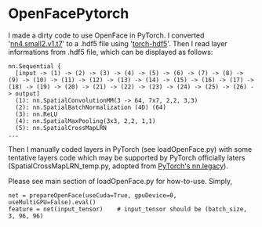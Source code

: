 # OpenFacePytorch

I made a dirty code to use OpenFace in PyTorch.
I converted '<a href="https://storage.cmusatyalab.org/openface-models/nn4.small2.v1.t7">nn4.small2.v1.t7</a>' to a .hdf5 file using '<a href="https://github.com/deepmind/torch-hdf5">torch-hdf5</a>'.
Then I read layer informations from .hdf5 file, which can be displayed as follows:
```
nn.Sequential {
  [input -> (1) -> (2) -> (3) -> (4) -> (5) -> (6) -> (7) -> (8) -> (9) -> (10) -> (11) -> (12) -> (13) -> (14) -> (15) -> (16) -> (17) -> (18) -> (19) -> (20) -> (21) -> (22) -> (23) -> (24) -> (25) -> (26) -> output]
  (1): nn.SpatialConvolutionMM(3 -> 64, 7x7, 2,2, 3,3)
  (2): nn.SpatialBatchNormalization (4D) (64)
  (3): nn.ReLU
  (4): nn.SpatialMaxPooling(3x3, 2,2, 1,1)
  (5): nn.SpatialCrossMapLRN
...
```
Then I manually coded layers in PyTorch (see loadOpenFace.py) with some tentative layers code which may be supported by PyTorch officially laters (SpatialCrossMapLRN_temp.py, adopted from <a href="https://github.com/pytorch/pytorch/blob/master/torch/legacy/nn/SpatialCrossMapLRN.py">PyTorch's nn.legacy</a>).

Please see main section of loadOpenFace.py for how-to-use.
Simply,
```
net = prepareOpenFace(useCuda=True, gpuDevice=0, useMultiGPU=False).eval()
feature = net(input_tensor)    # input_tensor should be (batch_size, 3, 96, 96)
```
